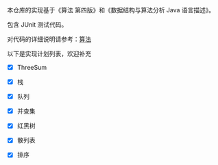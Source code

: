本仓库的实现基于《算法 第四版》和《数据结构与算法分析 Java 语言描述》。

包含 JUnit 测试代码。

对代码的详细说明请参考：[算法](https://github.com/CyC2018/Interview-Notebook/blob/master/notes/%E7%AE%97%E6%B3%95.md)

以下是实现计划列表，欢迎补充

- [x] ThreeSum
- [x] 栈
- [x] 队列
- [x] 并查集
- [x] 红黑树
- [x] 散列表
- [x] 排序

